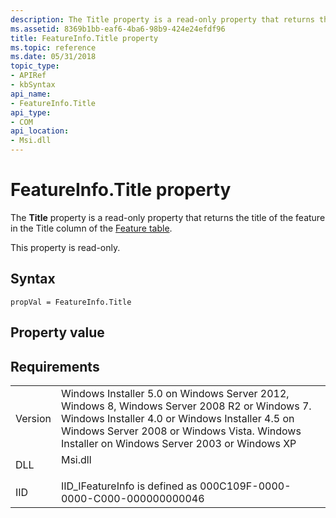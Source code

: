 ```yaml
---
description: The Title property is a read-only property that returns the title of the feature in the Title column of the Feature table.
ms.assetid: 8369b1bb-eaf6-4ba6-98b9-424e24efdf96
title: FeatureInfo.Title property
ms.topic: reference
ms.date: 05/31/2018
topic_type: 
- APIRef
- kbSyntax
api_name: 
- FeatureInfo.Title
api_type: 
- COM
api_location: 
- Msi.dll
---
```


# FeatureInfo.Title property

The **Title** property is a read-only property that returns the title of the feature in the Title column of the [Feature table](feature-table.md).

This property is read-only.

## Syntax


```JScript
propVal = FeatureInfo.Title
```



## Property value

## Requirements



|                    |                                                                                                                                                                                                                                                         |
|--------------------|---------------------------------------------------------------------------------------------------------------------------------------------------------------------------------------------------------------------------------------------------------|
| Version<br/> | Windows Installer 5.0 on Windows Server 2012, Windows 8, Windows Server 2008 R2 or Windows 7. Windows Installer 4.0 or Windows Installer 4.5 on Windows Server 2008 or Windows Vista. Windows Installer on Windows Server 2003 or Windows XP<br/> |
| DLL<br/>     | <dl> <dt>Msi.dll</dt> </dl>                                                                                                                                                                      |
| IID<br/>     | IID\_IFeatureInfo is defined as 000C109F-0000-0000-C000-000000000046<br/>                                                                                                                                                                         |



 

 




